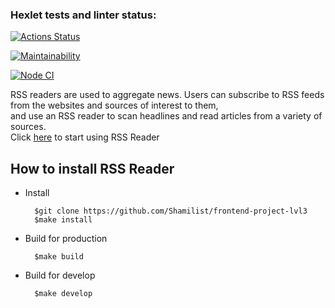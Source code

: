 ### Hexlet tests and linter status:
[![Actions Status](https://github.com/Shamilist/frontend-project-lvl3/workflows/hexlet-check/badge.svg)](https://github.com/Shamilist/frontend-project-lvl3/actions)

[![Maintainability](https://api.codeclimate.com/v1/badges/1792837a09ec38a1aa79/maintainability)](https://codeclimate.com/github/Shamilist/frontend-project-lvl3/maintainability)

[![Node CI](https://github.com/Shamilist/frontend-project-lvl3/actions/workflows/makefile.yml/badge.svg)](https://github.com/Shamilist/frontend-project-lvl3/actions/workflows/makefile.yml)     


RSS readers are used to aggregate news. Users can subscribe to RSS feeds from the websites and sources of interest to them,     
and use an RSS reader to scan headlines and read articles from a variety of sources.    
Click [here](https://frontend-project-lvl3-navy-pi.vercel.app/) to start using RSS Reader   
      
      

## How to install RSS Reader ##

- Install  

        $git clone https://github.com/Shamilist/frontend-project-lvl3
        $make install  

- Build for production  

        $make build  

- Build for develop  

        $make develop  
